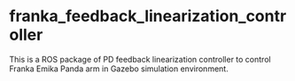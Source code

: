 # franka_feedback_linearization_controller
This is a ROS package of PD feedback linearization controller to control Franka Emika Panda arm in Gazebo simulation environment.
